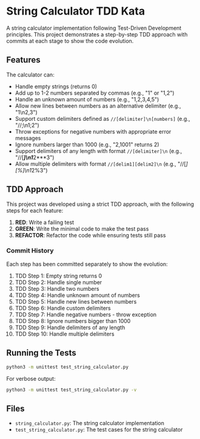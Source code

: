 # String Calculator TDD Kata

A string calculator implementation following Test-Driven Development principles. This project demonstrates a step-by-step TDD approach with commits at each stage to show the code evolution.

## Features

The calculator can:

- Handle empty strings (returns 0)
- Add up to 1-2 numbers separated by commas (e.g., "1" or "1,2")
- Handle an unknown amount of numbers (e.g., "1,2,3,4,5")
- Allow new lines between numbers as an alternative delimiter (e.g., "1\n2,3")
- Support custom delimiters defined as `//[delimiter]\n[numbers]` (e.g., "//;\n1;2")
- Throw exceptions for negative numbers with appropriate error messages
- Ignore numbers larger than 1000 (e.g., "2,1001" returns 2)
- Support delimiters of any length with format `//[delimiter]\n` (e.g., "//[***]\n1***2***3")
- Allow multiple delimiters with format `//[delim1][delim2]\n` (e.g., "//[*][%]\n1*2%3")

## TDD Approach

This project was developed using a strict TDD approach, with the following steps for each feature:

1. **RED**: Write a failing test
2. **GREEN**: Write the minimal code to make the test pass
3. **REFACTOR**: Refactor the code while ensuring tests still pass

### Commit History

Each step has been committed separately to show the evolution:

1. TDD Step 1: Empty string returns 0
2. TDD Step 2: Handle single number
3. TDD Step 3: Handle two numbers
4. TDD Step 4: Handle unknown amount of numbers
5. TDD Step 5: Handle new lines between numbers
6. TDD Step 6: Handle custom delimiters
7. TDD Step 7: Handle negative numbers - throw exception
8. TDD Step 8: Ignore numbers bigger than 1000
9. TDD Step 9: Handle delimiters of any length
10. TDD Step 10: Handle multiple delimiters

## Running the Tests

```bash
python3 -m unittest test_string_calculator.py
```

For verbose output:

```bash
python3 -m unittest test_string_calculator.py -v
```

## Files

- `string_calculator.py`: The string calculator implementation
- `test_string_calculator.py`: The test cases for the string calculator
